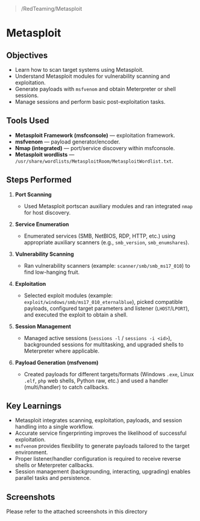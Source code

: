 > /RedTeaming/Metasploit
# Metasploit

## Objectives
- Learn how to scan target systems using Metasploit.  
- Understand Metasploit modules for vulnerability scanning and exploitation.  
- Generate payloads with `msfvenom` and obtain Meterpreter or shell sessions.  
- Manage sessions and perform basic post-exploitation tasks.

## Tools Used
- **Metasploit Framework (msfconsole)** — exploitation framework.  
- **msfvenom** — payload generator/encoder.  
- **Nmap (integrated)** — port/service discovery within msfconsole.  
- **Metasploit wordlists** — `/usr/share/wordlists/MetasploitRoom/MetasploitWordlist.txt`.

## Steps Performed
1. **Port Scanning**  
   - Used Metasploit portscan auxiliary modules and ran integrated `nmap` for host discovery.

2. **Service Enumeration**  
   - Enumerated services (SMB, NetBIOS, RDP, HTTP, etc.) using appropriate auxiliary scanners (e.g., `smb_version`, `smb_enumshares`).

3. **Vulnerability Scanning**  
   - Ran vulnerability scanners (example: `scanner/smb/smb_ms17_010`) to find low-hanging fruit.

4. **Exploitation**  
   - Selected exploit modules (example: `exploit/windows/smb/ms17_010_eternalblue`), picked compatible payloads, configured target parameters and listener (`LHOST`/`LPORT`), and executed the exploit to obtain a shell.

5. **Session Management**  
   - Managed active sessions (`sessions -l` / `sessions -i <id>`), backgrounded sessions for multitasking, and upgraded shells to Meterpreter where applicable.

6. **Payload Generation (msfvenom)**  
   - Created payloads for different targets/formats (Windows `.exe`, Linux `.elf`, `php` web shells, Python raw, etc.) and used a handler (multi/handler) to catch callbacks.

## Key Learnings
- Metasploit integrates scanning, exploitation, payloads, and session handling into a single workflow.  
- Accurate service fingerprinting improves the likelihood of successful exploitation.  
- `msfvenom` provides flexibility to generate payloads tailored to the target environment.  
- Proper listener/handler configuration is required to receive reverse shells or Meterpreter callbacks.  
- Session management (backgrounding, interacting, upgrading) enables parallel tasks and persistence.

## Screenshots
Please refer to the attached screenshots in this directory
